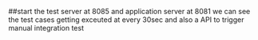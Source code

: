 ##start the test server at 8085 and application server at 8081 we can see the test cases getting exceuted at every 30sec and also a API to trigger manual integration test

